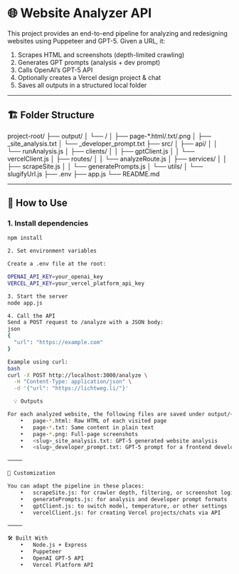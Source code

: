 # 🌐 Website Analyzer API

This project provides an end-to-end pipeline for analyzing and redesigning websites using Puppeteer and GPT-5. Given a URL, it:

1. Scrapes HTML and screenshots (depth-limited crawling)
2. Generates GPT prompts (analysis + dev prompt)
3. Calls OpenAI’s GPT-5 API
4. Optionally creates a Vercel design project & chat
5. Saves all outputs in a structured local folder

---

## 🏗 Folder Structure
project-root/
├── output/
│   └── /
│       ├── page-*.html/.txt/.png
│       ├── _site_analysis.txt
│       └── _developer_prompt.txt
├── src/
│   ├── api/
│   │   └── runAnalysis.js
│   ├── clients/
│   │   ├── gptClient.js
│   │   └── vercelClient.js
│   ├── routes/
│   │   └── analyzeRoute.js
│   ├── services/
│   │   ├── scrapeSite.js
│   │   └── generatePrompts.js
│   └── utils/
│       └── slugifyUrl.js
├── .env
├── app.js
└── README.md

---

## 🚀 How to Use

### 1. Install dependencies

```bash
npm install

2. Set environment variables

Create a .env file at the root:

OPENAI_API_KEY=your_openai_key
VERCEL_API_KEY=your_vercel_platform_api_key

3. Start the server
node app.js

4. Call the API
Send a POST request to /analyze with a JSON body:
json
{
  "url": "https://example.com"
}

Example using curl:
bash
curl -X POST http://localhost:3000/analyze \
  -H "Content-Type: application/json" \
  -d '{"url": "https://lichtweg.li/"}'

  💡 Outputs

For each analyzed website, the following files are saved under output/<domain-slug>/:
	•	page-*.html: Raw HTML of each visited page
	•	page-*.txt: Same content in plain text
	•	page-*.png: Full-page screenshots
	•	<slug>_site_analysis.txt: GPT-5 generated website analysis
	•	<slug>_developer_prompt.txt: GPT-5 prompt for a frontend developer

⸻

🔧 Customization

You can adapt the pipeline in these places:
	•	scrapeSite.js: for crawler depth, filtering, or screenshot logic
	•	generatePrompts.js: for analysis and developer prompt formats
	•	gptClient.js: to switch model, temperature, or other settings
	•	vercelClient.js: for creating Vercel projects/chats via API

⸻

🛠 Built With
	•	Node.js + Express
	•	Puppeteer
	•	OpenAI GPT-5 API
	•	Vercel Platform API